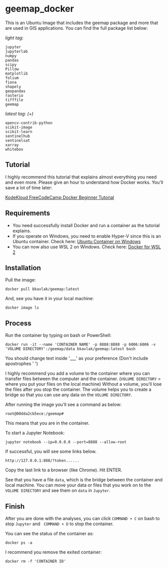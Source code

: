 # geemap_docker

This is an Ubuntu Image that includes the geemap package and more that are used in GIS applications. You can find the full package list below:

*light tag:*

```
jupyter
jupyterlab
numpy
pandas
scipy
Pillow
matplotlib
folium
fiona
shapely
geopandas
rasterio
tifffile
geemap
```

*latest tag: (+)*

```
opencv-contrib-python
scikit-image
scikit-learn
sentinelhub
sentinelsat
xarray
whitebox
```
## Tutorial

I highly recommend this tutorial that explains almost everything you need and even more. Please give an hour to understand how Docker works. You'll save a lot of time later:

[KodeKloud FreeCodeCamp Docker Beginner Tutorial](https://www.youtube.com/watch?v=fqMOX6JJhGo&t=4516s)

## Requirements

* You need successfully install Docker and run a container as the tutorial explains.
* If you operate on Windows, you need to enable Hyper-V since this is an Ubuntu container. Check here: [Ubuntu Container on Windows](https://ubuntu.com/tutorials/tutorial-windows-ubuntu-hyperv-containers#1-overview)
* You can now also use WSL 2 on Windows. Check here: [Docker for WSL 2](https://docs.docker.com/docker-for-windows/wsl/)


## Installation

Pull the image:

```docker pull bkavlak/geemap:latest```

And, see you have it in your local machine:

```docker image ls```

## Process

Run the container by typing on bash or PowerShell:

```
docker run -it --name 'CONTAINER NAME' -p 8888:8888 -p 6006:6006 -v 'VOLUME DIRECTORY':/geemap/data bkavlak/geemap:latest bash
```

You should change text inside '___' as your preference (Don't include apostrophes ' ')

I highly recommend you add a volume to the container where you can transfer files between the computer and the container. (```VOLUME DIRECTORY``` = where you put your files on the local machine) Without a volume, you'll lose the files after you stop the container. The volume helps you to create a bridge so that you can use any data on the ```VOLUME DIRECTORY```.

After running the image you'll see a command as below:

```root@00dda2cb5ece:/geemap#```

This means that you are in the container.

To start a Jupyter Notebook:

```jupyter notebook --ip=0.0.0.0 --port=8888 --allow-root```

If successful, you will see some links below.

```
http://127.0.0.1:888/?token......
```

Copy the last link to a browser (like Chrome). Hit ENTER.

See that you have a file ```data```, which is the bridge between the container and local machine. You can move your data or files that you work on to the ```VOLUME DIRECTORY``` and see them on ```data``` in ```Jupyter```.

## Finish

After you are done with the analyses, you can click  ```COMMAND + C``` on bash to stop ```Jupyter``` and  ``` COMMAND + D``` to stop the container.

You can see the status of the container as:
```
docker ps -a
```

I recommend you remove the exited container:

```
docker rm -f 'CONTAINER ID'
```


